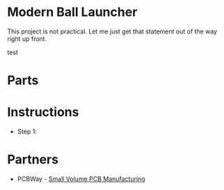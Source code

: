 # Modern Ball Launcher
This project is not practical. Let me just get that statement out of the way
right up front. 

test

# Parts
# Instructions
* Step 1: 

# Partners
* PCBWay - [Small Volume PCB Manufacturing](https://www.pcbway.com/?gw1&campaignid=172480651&adgroupid=8787904531&feeditemid=&targetid=kwd-96217560494&loc_physical_ms=9017773&matchtype=p&network=g&device=c&devicemodel=&creative=377957049820&keyword=pcbway&placement=&target=&adposition=&gclid=CjwKCAiA78aNBhAlEiwA7B76pzOd1dc5-ZPloUYz7PuWpVF8Rh3i4WAM28ko5XTC3gKytLpFAzKIXRoCzS8QAvD_BwE)

